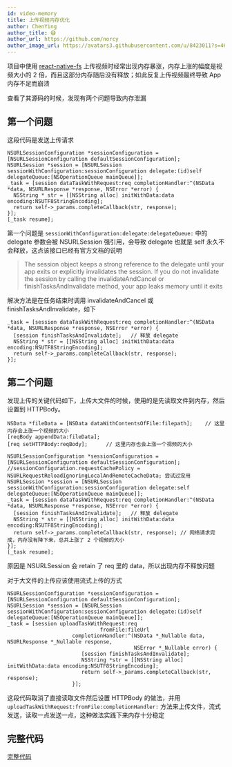 ```yaml
---
id: video-memory
title: 上传视频内存优化
author: ChenYing
author_title: 😷
author_url: https://github.com/norcy
author_image_url: https://avatars3.githubusercontent.com/u/8423011?s=460&u=2cc946eff5c03df2f3afd1665cd2a63ffe26eda1&v=4
---
```


项目中使用 [react-native-fs](https://github.com/itinance/react-native-fs) 上传视频时经常出现内存暴涨，内存上涨的幅度是视频大小的 2 倍，而且这部分内存随后没有释放；如此反复上传视频最终导致 App 内存不足而崩溃

<!--truncate-->

查看了其源码的时候，发现有两个问题导致内存泄漏


## 第一个问题
这段代码是发送上传请求

```objc
NSURLSessionConfiguration *sessionConfiguration = [NSURLSessionConfiguration defaultSessionConfiguration];
NSURLSession *session = [NSURLSession sessionWithConfiguration:sessionConfiguration delegate:(id)self delegateQueue:[NSOperationQueue mainQueue]];
_task = [session dataTaskWithRequest:req completionHandler:^(NSData *data, NSURLResponse *response, NSError *error) {
  NSString * str = [[NSString alloc] initWithData:data encoding:NSUTF8StringEncoding];
  return self->_params.completeCallback(str, response);
}];
[_task resume];
```

第一个问题是 `sessionWithConfiguration:delegate:delegateQueue:` 中的 delegate 参数会被 NSURLSession 强引用，会导致 delegate 也就是 self 永久不会释放，这点该接口已经有官方文档的说明


> The session object keeps a strong reference to the delegate until your app exits or explicitly invalidates the session. If you do not invalidate the session by calling the invalidateAndCancel or finishTasksAndInvalidate method, your app leaks memory until it exits

解决方法是在任务结束时调用 invalidateAndCancel 或 finishTasksAndInvalidate，如下

```objc
_task = [session dataTaskWithRequest:req completionHandler:^(NSData *data, NSURLResponse *response, NSError *error) {
  [session finishTasksAndInvalidate];	// 释放 delegate
  NSString * str = [[NSString alloc] initWithData:data encoding:NSUTF8StringEncoding];
  return self->_params.completeCallback(str, response);
}];
```

## 第二个问题
发现上传的关键代码如下，上传大文件的时候，使用的是先读取文件到内存，然后设置到 HTTPBody。

```objc
NSData *fileData = [NSData dataWithContentsOfFile:filepath];    // 这里内存会上涨一个视频的大小
[reqBody appendData:fileData];
[req setHTTPBody:reqBody];      // 这里内存也会上涨一个视频的大小

NSURLSessionConfiguration *sessionConfiguration = [NSURLSessionConfiguration defaultSessionConfiguration];
//sessionConfiguration.requestCachePolicy = NSURLRequestReloadIgnoringLocalAndRemoteCacheData; 尝试过没用
NSURLSession *session = [NSURLSession sessionWithConfiguration:sessionConfiguration delegate:self delegateQueue:[NSOperationQueue mainQueue]];
_task = [session dataTaskWithRequest:req completionHandler:^(NSData *data, NSURLResponse *response, NSError *error) {
  [session finishTasksAndInvalidate];	// 释放 delegate
  NSString * str = [[NSString alloc] initWithData:data encoding:NSUTF8StringEncoding];
  return self->_params.completeCallback(str, response); // 网络请求完成，内存没有降下来，总共上涨了 2 个视频的大小
}];
[_task resume];
```

原因是 NSURLSession 会 retain 了 req 里的 data，所以出现内存不释放问题

对于大文件的上传应该使用流式上传的方式

```objc
NSURLSessionConfiguration *sessionConfiguration = [NSURLSessionConfiguration defaultSessionConfiguration];
NSURLSession *session = [NSURLSession sessionWithConfiguration:sessionConfiguration delegate:(id)self delegateQueue:[NSOperationQueue mainQueue]];
_task = [session uploadTaskWithRequest:req
                              fromFile:fileUrl
                     completionHandler:^(NSData *_Nullable data, NSURLResponse *_Nullable response,
                                         NSError *_Nullable error) {
                        [session finishTasksAndInvalidate];
                        NSString *str = [[NSString alloc] initWithData:data encoding:NSUTF8StringEncoding];
                        return self->_params.completeCallback(str, response);
                     }];

```

这段代码取消了直接读取文件然后设置 HTTPBody 的做法，并用 `uploadTaskWithRequest:fromFile:completionHandler:` 方法来上传文件，流式发送，读取一点发送一点，这种做法实践下来内存十分稳定



## 完整代码
[完整代码](http://git.corp.kuaishou.com/team-shenzhen/ios/react-native-fs)
